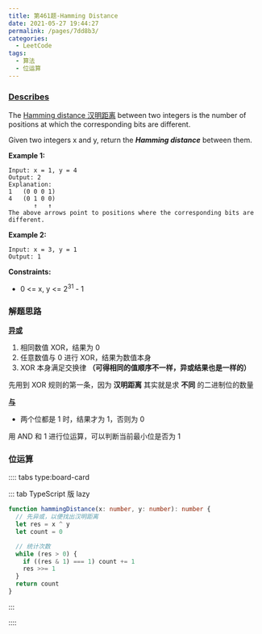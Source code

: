 ```yaml
---
title: 第461题-Hamming Distance
date: 2021-05-27 19:44:27
permalink: /pages/7dd8b3/
categories:
  - LeetCode
tags:
  - 算法
  - 位运算
---
```


### [Describes](https://leetcode-cn.com/problems/hamming-distance/)

The [Hamming distance 汉明距离](https://baike.baidu.com/item/%E6%B1%89%E6%98%8E%E8%B7%9D%E7%A6%BB) between two integers is the number of positions at which the corresponding bits are different.

Given two integers <span class="span-shadow">x</span> and <span class="span-shadow">y</span>, return the **_Hamming distance_** between them.

<!-- more -->

**Example 1:**

```
Input: x = 1, y = 4
Output: 2
Explanation:
1   (0 0 0 1)
4   (0 1 0 0)
       ↑   ↑
The above arrows point to positions where the corresponding bits are different.
```

**Example 2:**

```
Input: x = 3, y = 1
Output: 1
```

**Constraints:**

- <span class="span-shadow">0 <= x, y <= 2<sup>31</sup> - 1</span>

### 解题思路

**[异或](https://xiaojun996.top/pages/339ea6/#%E5%BC%82%E6%88%96%E8%BF%90%E7%AE%97)**

1. 相同数值 <span class="span-shadow">XOR</span>，结果为 <span class="span-shadow">0</span>
2. 任意数值与 <span class="span-shadow">0</span> 进行 <span class="span-shadow">XOR</span>，结果为数值本身
3. <span class="span-shadow">XOR</span> 本身满足交换律 **（可得相同的值顺序不一样，异或结果也是一样的）**

先用到 <span class="span-shadow">XOR</span> 规则的第一条，因为 **汉明距离** 其实就是求 **不同** 的二进制位的数量

**[与](http://xiaojun996.top/pages/339ea6/#%E4%B8%8E%E8%BF%90%E7%AE%97)**

- 两个位都是 <span class="span-shadow">1</span> 时，结果才为 <span class="span-shadow">1</span>，否则为 <span class="span-shadow">0</span>

用 <span class="span-shadow">AND</span> 和 <span class="span-shadow">1</span> 进行位运算，可以判断当前最小位是否为 <span class="span-shadow">1</span>

### 位运算

:::: tabs type:board-card

::: tab TypeScript 版 lazy

```TypeScript
function hammingDistance(x: number, y: number): number {
  // 先异或，以便找出汉明距离
  let res = x ^ y
  let count = 0

  // 统计次数
  while (res > 0) {
    if ((res & 1) === 1) count += 1
    res >>= 1
  }
  return count
}
```

:::

::::
